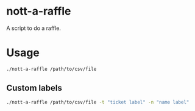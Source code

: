# nott-a-raffle
A script to do a raffle.

# Usage

``` sh
./nott-a-raffle /path/to/csv/file
```

## Custom labels

``` sh
./nott-a-raffle /path/to/csv/file -t "ticket label" -n "name label"
```

